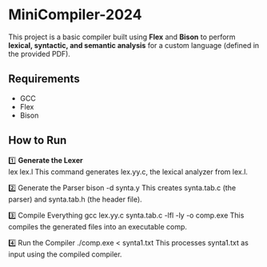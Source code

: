 # MiniCompiler-2024
This project is a basic compiler built using **Flex** and **Bison** to perform **lexical, syntactic, and semantic analysis** for a custom language (defined in the provided PDF).  

## Requirements  
- GCC  
- Flex  
- Bison  

## How to Run  

1️⃣ **Generate the Lexer**  
lex lex.l
This command generates lex.yy.c, the lexical analyzer from lex.l.

2️⃣ Generate the Parser
bison -d synta.y
This creates synta.tab.c (the parser) and synta.tab.h (the header file).

3️⃣ Compile Everything
gcc lex.yy.c synta.tab.c -lfl -ly -o comp.exe
This compiles the generated files into an executable comp.

4️⃣ Run the Compiler
./comp.exe < synta1.txt
This processes synta1.txt as input using the compiled compiler.
